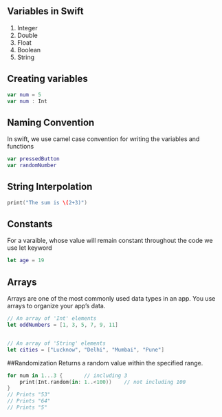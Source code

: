 ## Variables in Swift
1. Integer
2. Double
3. Float
4. Boolean
5. String

## Creating variables 
```swift
var num = 5
var num : Int
```
## Naming Convention
In swift, we use camel case convention for writing the variables and functions
```swift
var pressedButton
var randomNumber
```
## String Interpolation
```swift
print("The sum is \(2+3)")
```

## Constants
For a varaible, whose value will remain constant throughout the code we use let keyword
```swift
let age = 19
```

## Arrays
Arrays are one of the most commonly used data types in an app. You use arrays to organize your app’s data.
```swift
// An array of 'Int' elements
let oddNumbers = [1, 3, 5, 7, 9, 11]


// An array of 'String' elements
let cities = ["Lucknow", "Delhi", "Mumbai", "Pune"]
```
##Randomization
Returns a random value within the specified range.
```swift
for num in 1...3 {       // including 3
    print(Int.random(in: 1..<100))    // not including 100
}
// Prints "53"
// Prints "64"
// Prints "5"
```
